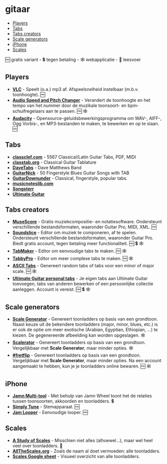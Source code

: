 # gitaar <!-- omit from toc -->

- [Players](#players)
- [Tabs](#tabs)
- [Tabs creators](#tabs-creators)
- [Scale generators](#scale-generators)
- [iPhone](#iphone)
- [Scales](#scales)

🆓 gratis variant - 💲 tegen betaling - 🕸️ webapplicatie - 📖 leesvoer

## Players

- [**VLC**](https://www.videolan.org/vlc/) - Speelt (o.a.) mp3 af. Afspeelsnelheid instelbaar (m.b.v. toonhoogte). 🆓
- [**Audio Speed and Pitch Changer**](https://vocalremover.org/pitch/) - Verandert de toonhoogte en het tempo van het nummer door de muzikale toonsoort- en bpm-schuifregelaars aan te passen. 🆓 🕸️
- [**Audacity**](https://www.audacityteam.org/) - Opensource-geluidsbewerkingsprogramma om WAV-, AIFF-, Ogg Vorbis-, en MP3-bestanden te maken, te bewerken en op te slaan. 🆓

## Tabs

- [**classclef.com**](https://www.classclef.com) - 5567 Classical/Latin Guitar Tabs, PDF, MIDI
- [**classtab.org**](https://www.classtab.org) - Classical Guitar Tablature
- [**DaveTabs**](https://www.davetabs.com/) - Dave Matthews Band
- [**GuitarNick**](https://www.guitarnick.com/fingerstyle_blues_songs.html) - 50 Fingerstyle Blues Guitar Songs with TAB
- [**GuitarDownunder**](https://guitardownunder.com) - Classical, fingerstyle, popular tabs.
- [**musicnoteslib.com**](https://musicnoteslib.com/)
- [**Songsterr**](https://www.songsterr.com)
- [**Ultimate Guitar**](https://www.ultimate-guitar.com)


## Tabs creators

- [**MuseScore**](https://musescore.org/nl) - Gratis muziekcompositie- en notatiesoftware. Ondersteunt verschillende bestandsformaten, waaronder Guitar Pro, MIDI, XML. 🆓
- [**Soundslice**](https://www.soundslice.com/) - Editor om muziek te componeren, af te spelen. Ondersteunt verschillende bestandsformaten, waaronder Guitar Pro. Biedt gratis account, tegen betaling meer functionaliteit. 🆓 💲 🕸️
- [**TabMaker**](https://tab-maker.com/) - Editor om eenvoudige tabs te maken. 🆓 🕸️
- [**TabbyPro**](https://tabby.pro/) - Editor om meer complexe tabs te maken. 🆓 🕸️
- [**ASCII Tabs**](https://www.asciitabs.com/) - Genereert random tabs of tabs voor een minor of major scale. 🆓 🕸️
- [**Ultimate Guitar personal tabs**](https://www.ultimate-guitar.com/contribution/submit/tabs) - Je eigen tabs aan Ultimate Guitar toevoegen, tabs van anderen bewerken of een persoonlijke collectie aanleggen. Account is vereist. 🆓 💲 🕸️

## Scale generators

- [**Scale Generator**](https://www.guitarmasterclass.net/scalegenerator/) - Genereert toonladders op basis van een grondtoon. Naast keuze uit de bekendere toonladders (major, minor, blues, etc.) is er ook de optie om meer exotische (Arabian, Egyptian, Ethiopian, ...) te kiezen. De gegenereerde afbeelding kan worden opgeslagen. 🕸️
- [**Scalerator**](http://www.scalerator.com/) - Genereert toonladders op basis van een grondtoon. Vergelijkbaar met **Scale Generator**, maar minder opties. 🕸️
- [**#fretflip**](https://fretflip.com/) - Genereert toonladders op basis van een grondtoon. Vergelijkbaar met **Scale Generator**, maar minder opties. Na een account aangemaakt te hebben, kun je je toonladders online bewaren. 🆓 🕸️

## iPhone

- [**Jamn Multi-tool**](https://www.getjamn.com/) - Met behulp van Jamn Wheel toont het de relaties tussen toonsoorten, akkoorden en toonladders. 💲
- [**Simply Tune**](https://www.hellosimply.com/simply-tune) - Stemapparaat. 🆓
- [**Jam Looper**](https://apps.apple.com/us/app/jam-looper/id1061465697) - Eenvoudige looper. 🆓

## Scales

- [**A Study of Scales**](https://ianring.com/musictheory/scales/) - Misschien niet alles (alhoewel...), maar wel heel veel over toonladders. 📖
- [**AllTheScales.org**](http://allthescales.org/) - Zoals de naam al doet vermoeden: alle toonladders.
- [**Scales Google sheet**](https://docs.google.com/spreadsheets/d/1IObR5DCbNZBJCxTUdZuhBzR6K9sa73kDDwgWim7uSuE/edit?usp=sharing) - Visueel overzicht van alle toonladders.